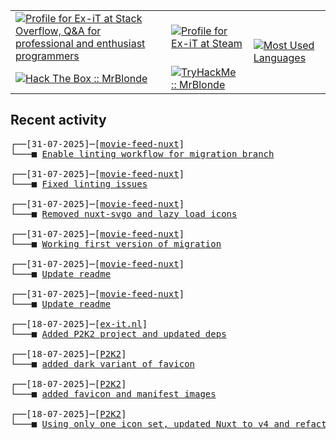 <table>
    <tr>
        <td>
            <a href="https://stackoverflow.com/users/3351720/ex-it">
                <img alt="Profile for Ex-iT at Stack Overflow, Q&amp;A for professional and enthusiast programmers" src="https://stackoverflow.com/users/flair/3351720.png?theme=dark" />
            </a>
        </td>
        <td>
            <a href="https://steamcommunity.com/id/Ex-iT">
                <img alt="Profile for Ex-iT at Steam" src="https://steamcommunity-a.akamaihd.net/public/shared/images/header/globalheader_logo.png" />
            </a>
        </td>
        <td rowspan="2">
            <a href="https://github.com/Ex-iT/">
                <img alt="Most Used Languages" src="https://github-readme-stats.vercel.app/api/top-langs/?username=ex-it&layout=compact&theme=algolia" />
            </a>
        </td>
    </tr>
    <tr>
        <td>
            <a href="https://app.hackthebox.eu/profile/169430">
                <img alt="Hack The Box :: MrBlonde" src="https://www.hackthebox.eu/badge/image/169430" />
            </a>
        </td>
        <td>
            <a href="https://tryhackme.com/p/MrBlonde/">
                <img alt="TryHackMe :: MrBlonde" src="https://tryhackme-badges.s3.amazonaws.com/MrBlonde.png" />
            </a>
        </td>
    </tr>
</table>

<h2>Recent activity</h2>

<pre>
┌──[31-07-2025]─[<a href="https://github.com/Ex-iT/movie-feed-nuxt">movie-feed-nuxt</a>]
└───■ <a href="https://github.com/Ex-iT/movie-feed-nuxt/commit/c21de008eb1f601ebb34654662b028a87587fb50">Enable linting workflow for migration branch</a><br />
┌──[31-07-2025]─[<a href="https://github.com/Ex-iT/movie-feed-nuxt">movie-feed-nuxt</a>]
└───■ <a href="https://github.com/Ex-iT/movie-feed-nuxt/commit/bd097d0aaa1126c5286fbd6881a1fa0fc9338988">Fixed linting issues</a><br />
┌──[31-07-2025]─[<a href="https://github.com/Ex-iT/movie-feed-nuxt">movie-feed-nuxt</a>]
└───■ <a href="https://github.com/Ex-iT/movie-feed-nuxt/commit/61fa94ec9afa316a27edaef863b85ef0f933d083">Removed nuxt-svgo and lazy load icons</a><br />
┌──[31-07-2025]─[<a href="https://github.com/Ex-iT/movie-feed-nuxt">movie-feed-nuxt</a>]
└───■ <a href="https://github.com/Ex-iT/movie-feed-nuxt/commit/64ce0a27b6ba805f51063e507187610de4da18d7">Working first version of migration</a><br />
┌──[31-07-2025]─[<a href="https://github.com/Ex-iT/movie-feed-nuxt">movie-feed-nuxt</a>]
└───■ <a href="https://github.com/Ex-iT/movie-feed-nuxt/commit/70025360e8ce1109ffce73279b48e2a73c2a862e">Update readme</a><br />
┌──[31-07-2025]─[<a href="https://github.com/Ex-iT/movie-feed-nuxt">movie-feed-nuxt</a>]
└───■ <a href="https://github.com/Ex-iT/movie-feed-nuxt/commit/08c39d1d9fa19b078f8ba416fda1bd2ed2b6db71">Update readme</a><br />
┌──[18-07-2025]─[<a href="https://github.com/Ex-iT/ex-it.nl">ex-it.nl</a>]
└───■ <a href="https://github.com/Ex-iT/ex-it.nl/commit/e5cf7e7b8760a6c2f60553b92bdfc2101ecef139">Added P2K2 project and updated deps</a><br />
┌──[18-07-2025]─[<a href="https://github.com/Ex-iT/P2K2">P2K2</a>]
└───■ <a href="https://github.com/Ex-iT/P2K2/commit/81a115b3cbff68b513b47f9b0c1199315358a727">added dark variant of favicon</a><br />
┌──[18-07-2025]─[<a href="https://github.com/Ex-iT/P2K2">P2K2</a>]
└───■ <a href="https://github.com/Ex-iT/P2K2/commit/12e892cb749b096a9ba12635d599c0b10ac293cd">added favicon and manifest images</a><br />
┌──[18-07-2025]─[<a href="https://github.com/Ex-iT/P2K2">P2K2</a>]
└───■ <a href="https://github.com/Ex-iT/P2K2/commit/6622e606581caacf5441659e5fcd95f5bdf6fa32">Using only one icon set, updated Nuxt to v4 and refactored in utils / composables</a><br />
</pre>